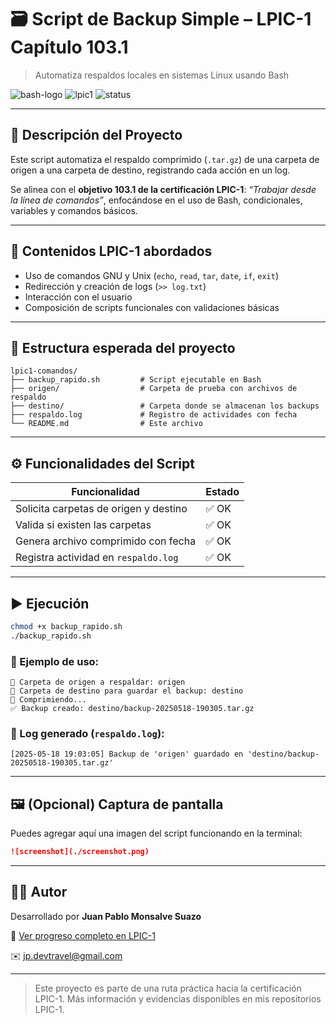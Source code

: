 # 🗃️ Script de Backup Simple – LPIC-1 Capítulo 103.1

> Automatiza respaldos locales en sistemas Linux usando Bash

![bash-logo](https://img.shields.io/badge/Shell-Bash-121011?style=for-the-badge&logo=gnu-bash&logoColor=white)
![lpic1](https://img.shields.io/badge/LPIC--1%20Practica-Cap%C3%ADtulo%20103.1-blueviolet?style=for-the-badge)
![status](https://img.shields.io/badge/Estado-100%25%20Completado-brightgreen?style=for-the-badge)

---

## 📌 Descripción del Proyecto

Este script automatiza el respaldo comprimido (`.tar.gz`) de una carpeta de origen a una carpeta de destino, registrando cada acción en un log.

Se alinea con el **objetivo 103.1 de la certificación LPIC-1**: _“Trabajar desde la línea de comandos”_, enfocándose en el uso de Bash, condicionales, variables y comandos básicos.

---

## 🧠 Contenidos LPIC-1 abordados

- Uso de comandos GNU y Unix (`echo`, `read`, `tar`, `date`, `if`, `exit`)
- Redirección y creación de logs (`>> log.txt`)
- Interacción con el usuario
- Composición de scripts funcionales con validaciones básicas

---

## 📁 Estructura esperada del proyecto

```
lpic1-comandos/
├── backup_rapido.sh         # Script ejecutable en Bash
├── origen/                  # Carpeta de prueba con archivos de respaldo
├── destino/                 # Carpeta donde se almacenan los backups
├── respaldo.log             # Registro de actividades con fecha
└── README.md                # Este archivo
```

---

## ⚙️ Funcionalidades del Script

| Funcionalidad                        | Estado   |
|-------------------------------------|----------|
| Solicita carpetas de origen y destino | ✅ OK     |
| Valida si existen las carpetas       | ✅ OK     |
| Genera archivo comprimido con fecha  | ✅ OK     |
| Registra actividad en `respaldo.log` | ✅ OK     |

---

## ▶️ Ejecución

```bash
chmod +x backup_rapido.sh
./backup_rapido.sh
```

### 💬 Ejemplo de uso:

```
📁 Carpeta de origen a respaldar: origen
📁 Carpeta de destino para guardar el backup: destino
🔄 Comprimiendo...
✅ Backup creado: destino/backup-20250518-190305.tar.gz
```

### 📝 Log generado (`respaldo.log`):

```
[2025-05-18 19:03:05] Backup de 'origen' guardado en 'destino/backup-20250518-190305.tar.gz'
```

---

## 🖼️ (Opcional) Captura de pantalla

Puedes agregar aquí una imagen del script funcionando en la terminal:

```markdown
![screenshot](./screenshot.png)
```

---

## 👨‍💻 Autor

Desarrollado por **Juan Pablo Monsalve Suazo**

📘 [Ver progreso completo en LPIC-1](https://github.com/multix20/multix20/blob/main/PROGRESO.md)

✉️ [jp.devtravel@gmail.com](mailto:jp.devtravel@gmail.com)

---

> Este proyecto es parte de una ruta práctica hacia la certificación LPIC-1. Más información y evidencias disponibles en mis repositorios LPIC-1.
